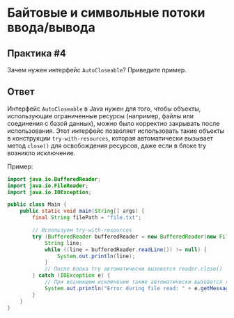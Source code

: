 # Байтовые и символьные потоки ввода/вывода

## Практика #4

Зачем нужен интерфейс `AutoCloseable`? Приведите пример.

## Ответ

Интерфейс `AutoCloseable` в Java нужен для того, чтобы объекты, использующие ограниченные ресурсы (например, файлы или соединения с базой данных), можно было корректно закрывать после использования. Этот интерфейс позволяет использовать такие объекты в конструкции `try-with-resources`, которая автоматически вызывает метод `close()` для освобождения ресурсов, даже если в блоке try возникло исключение.

Пример:
```java
import java.io.BufferedReader;
import java.io.FileReader;
import java.io.IOException;

public class Main {
    public static void main(String[] args) {
        final String filePath = "file.txt";

        // Используем try-with-resources
        try (BufferedReader bufferedReader = new BufferedReader(new FileReader(filePath))) {
            String line;
            while ((line = bufferedReader.readLine()) != null) {
                System.out.println(line);
            }
            // После блока try автоматически вызовется reader.close()
        } catch (IOException e) {
            // При возникшем исключении также автоматически вызовется reader.close() 
            System.out.println("Error during file read: " + e.getMessage());
        }
    }
}
```